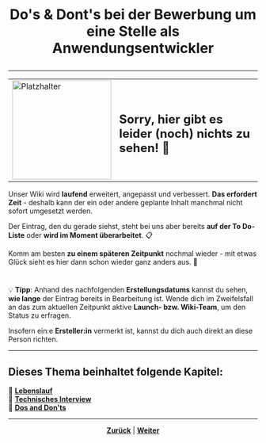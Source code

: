 # <p align="center">Do's & Dont's bei der Bewerbung um eine Stelle als Anwendungsentwickler</p>

<!--Inhalt des Kapitels-->

---

<div align="center">
  <table>
    <tr>
      <td>
        <img src="https://github.com/user-attachments/assets/69b70f12-916c-4167-8920-c6055f5903d5" alt="Platzhalter" width="200">
      </td>
      <td>
        <h2>Sorry, hier gibt es leider (noch) nichts zu sehen! 👀</h2>
      </td>
    </tr>
  </table>
</div>

Unser Wiki wird **laufend** erweitert, angepasst und verbessert. **Das erfordert Zeit** - deshalb kann der ein oder andere geplante Inhalt manchmal nicht sofort umgesetzt werden.

Der Eintrag, den du gerade siehst, steht bei uns aber bereits **auf der To Do-Liste** oder **wird im Moment überarbeitet**. 📋

Komm am besten **zu einem späteren Zeitpunkt** nochmal wieder - mit etwas Glück sieht es hier dann schon wieder ganz anders aus. 🚀

#

💡 **Tipp**: Anhand des nachfolgenden **Erstellungsdatums** kannst du sehen, **wie lange** der Eintrag bereits in Bearbeitung ist. Wende dich im Zweifelsfall an das zum aktuellen Zeitpunkt aktive **Launch- bzw. Wiki-Team**, um den Status zu erfragen.

Insofern ein:e **Ersteller:in** vermerkt ist, kannst du dich auch direkt an diese Person richten.

---

**Dieses Thema beinhaltet folgende Kapitel:**
---

🔹 [**Lebenslauf**](/docs/08-karriere/02-anwendungsentwickler_beruf/02-bewerbungsverfahren/01-lebenslauf/README.md)<br>
🔹 [**Technisches Interview**](/docs/08-karriere/02-anwendungsentwickler_beruf/02-bewerbungsverfahren/02-technisches_interview/README.md) <br>
🔹 [**Dos and Don'ts**](/docs/08-karriere/02-anwendungsentwickler_beruf/02-bewerbungsverfahren/03-dos_and_donts/README.md) <br>

---

<p align="center">
<a href="/docs/08-karriere/02-anwendungsentwickler_beruf/02-bewerbungsverfahren/02-technisches_interview/README.md"><strong>Zurück</strong></a> | 
<a href="/docs/08-karriere/02-anwendungsentwickler_beruf/03-lernen_und_arbeiten/README.md"><strong>Weiter</strong></a>
</p>